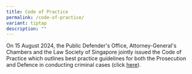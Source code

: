 ```yaml
---
title: Code of Practice
permalink: /code-of-practice/
variant: tiptap
description: ""
---
```

<p>On 15 August 2024, the Public Defender's Office, Attorney-General's Chambers
and the Law Society of Singapore jointly issued the Code of Practice which
outlines best practice guidelines for both the Prosecution and Defence
in conducting criminal cases (click <a href="/files/code_of_practice__2024_.pdf" rel="noopener noreferrer nofollow" target="_blank"><u>here</u></a>).</p>